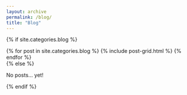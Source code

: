 ```yaml
---
layout: archive
permalink: /blog/
title: "Blog"
---
```

{% if site.categories.blog %}
<div class="tiles">
	{% for post in site.categories.blog %}
		{% include post-grid.html %}
	{% endfor %}
</div><!-- /.tiles -->
{% else %}
<p>No posts... yet!</p>
{% endif %}